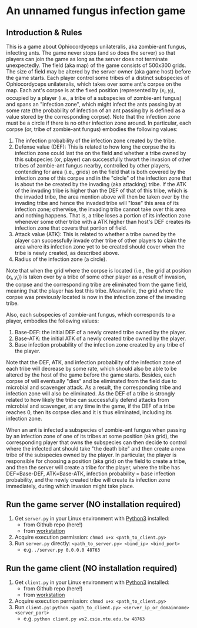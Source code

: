 # An unnamed fungus infection game
## Introduction & Rules
This is a game about Ophiocordyceps unilateralis, aka zombie-ant fungus, infecting ants.  The game never stops (and so does the server) so that players can join the game as long as the server does not terminate unexpectedly. 
The field (aka map) of the game consists of 500x300 grids. The size of field may be altered by the server owner (aka game host) before the game starts.
Each player control some tribes of a distinct subspecies of Ophiocordyceps unilateralis, which takes over some ant's corpse on the map.
Each ant's corpse is at the fixed position (represented by $(x_i, y_i)$, occupied by a player (i.e., a tribe of a subspecies of zombie-ant fungus) and spans an "infection zone", which might infect the ants passing by at some rate (the probability of infection of an ant passing by is defined as a value stored by the corresponding corpse). Note that the infection zone must be a circle if there is no other infection zone around.
In particular, each corpse (or, tribe of zombie-ant fungus) embodies the following values:
1. The infection probability of the infection zone created by the tribe.
2. Defense value (DEF): This is related to how long the corpse the its infection zone could last the on the field and whether a tribe owned by this subspecies (or, player) can successfully thwart the invasion of other tribes of zombie-ant fungus nearby, controlled by other players,  contending for area (i.e., grids) on the field that is both covered by the infection zone of this corpse and in the "circle" of the infection zone that is about the be created by the invading (aka attacking) tribe. If the ATK of the invading tribe is higher than the DEF of that of this tribe, which is the invaded tribe, the area mention above will then be taken over by the invading tribe and hence the invaded tribe will "lose" this area of its infection zone; otherwise, the invading tribe cannot take over this area and nothing happens. That is, a tribe loses a portion of its infection zone whenever some other tribe with a ATK higher than host's DEF creates its infection zone that covers that portion of field.
3. Attack value (ATK): This is related to whether a tribe owned by the player can successfully invade other tribe of other players to claim the area where its infection zone yet to be created should cover when the tribe is newly created, as described above.
4. Radius of the infection zone (a circle).

Note that when the grid where the corpse is located (i.e., the grid at position $(x_i, y_i)$) is taken over by a tribe of some other player as a result of invasion, the corpse  and the corresponding tribe are eliminated from the game field, meaning that the player has lost this tribe. Meanwhile, the grid  where the corpse was previously located is now in the infection zone of the invading tribe.

Also, each subspecies of zombie-ant fungus, which corresponds to a player, embodies the following values:
1. Base-DEF: the initial DEF of a newly created tribe owned by the player.
2. Base-ATK: the initial ATK of a newly created tribe owned by the player.
3. Base infection probability of the infection zone created by any tribe of the player.

Note that the DEF, ATK, and infection probability of the infection zone of each tribe will decrease by some rate, which should also be able to be altered by the host of the game before the game starts. Besides, each corpse of will eventually "dies" and be eliminated from the field due to microbial and scavenger attack. As a result, the corresponding tribe and infection zone will also be eliminated. As the DEF of a tribe is strongly related to how likely the tribe can successfully defend attacks from microbial and scavenger,  at any time in the game,  if the DEF of a tribe reaches 0, then its corpse dies and it is thus eliminated, including its infection zone.

When an ant is infected a subspecies of zombie-ant fungus  when passing by an infection zone of one of its tribes at some position (aka grid),  the corresponding player that owns the subspecies can then decide to control where the infected ant should take "the death bite" and then create a new tribe of the subspecies owned by the player. In particular, the player is responsible for choosing a position (aka grid) on the field to create a tribe, and then the server will create a tribe for the player, where the tribe has DEF=Base-DEF, ATK=Base-ATK, infection probability = base infection probability, and the newly created tribe will create its infection zone immediately, during which invasion might take place.

## Run the game server (NO installation required)
1. Get `server.py` in your Linux environment with [Python3](https://www.python.org/downloads/) installed:
    + from Github repo (here!)
    + from [workstation](https://www.csie.ntu.edu.tw/~b11902015/bio-game/server.py)
2. Acquire execution permission: `chmod u+x <path_to_client.py>`
3. Run `server.py` directly: `<path_to_server.py> <bind_ip> <bind_port>`
    + e.g. `./server.py 0.0.0.0 48763`

## Run the game client (NO installation required)
1. Get `client.py` in your Linux environment with [Python3](https://www.python.org/downloads/) installed:
    + from Github repo (here!)
    + from [workstation](https://www.csie.ntu.edu.tw/~b11902015/bio-game/client.py)
2. Acquire execution permission: `chmod u+x <path_to_client.py>`
3. Run `client.py`: `python <path_to_client.py> <server_ip_or_domainname> <server_port>` 
    + e.g. `python client.py ws2.csie.ntu.edu.tw 48763`

